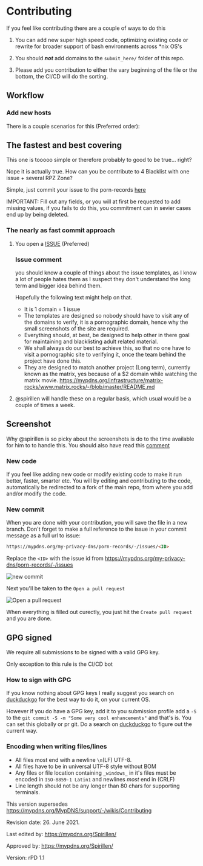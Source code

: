 # Contributing

If you feel like contributing there are a couple of ways to do this

1. You can add new super high speed code, optimizing existing code
   or rewrite for broader support of bash environments across *nix
   OS's

1. You should **_not_** add domains to the `submit_here/` folder of
   this repo.

1. Please add you contribution to either the vary beginning of the file
   or the bottom, the CI/CD will do the sorting.

## Workflow

### Add new hosts
There is a couple scenarios for this (Preferred order):

## The fastest and best covering
This one is tooooo simple or therefore probably to good to be
true... right?

Nope it is actually true. How can you be contribute to 4 Blacklist with
one issue + several RPZ Zone?

Simple, just commit your issue to the porn-records
[here][issue]

IMPORTANT: Fill out any fields, or you will at first be requested to add
missing values, if you fails to do this, you commitment can in sevier
cases end up by being deleted.

### The nearly as fast commit approach
1. You open a [ISSUE][issue] (Preferred)

   ### Issue comment
   you should know a couple of things about the issue templates,
   as I know a lot of people hates them as I suspect they don't
   understand the long term and bigger idea behind them.

   Hopefully the following text might help on that.
   - It is 1 domain = 1 issue
   - The templates are designed so nobody should have to visit any of the
   domains to verify, it is a pornographic domain, hence why the small
   screenshots of the site are required.
   - Everything should, at best, be designed to help other in there goal
   for maintaining and blacklisting adult related material.
   - We shall always do our best to achieve this, so that no one have to
   visit a pornographic site to verifying it, once the team behind the
   project have done this.
   - They are designed to match another project (Long term), currently known
   as the matrix, yes because of a $2 domain while watching the matrix
   movie. https://mypdns.org/infrastructure/matrix-rocks/www.matrix.rocks/-/blob/master/README.md


2. @spirillen will handle these on a regular basis, which usual
   would be a couple of times a week.

## Screenshot
Why @spirillen is so picky about the screenshots is do to the time
available for him to to handle this. You should also have read this
[comment](#issue-comment)

### New code
If you feel like adding new code or modify existing code to make it run
better, faster, smarter etc. You will by editing and contributing to the
code, automatically be redirected to a fork of the main repo, from where
you add and/or modify the code.

### New commit
When you are done with your contribution, you will save the file in
a new branch. Don't forget to make a full reference to the issue in
your commit message as a full url to issue:

```md
https://mypdns.org/my-privacy-dns/porn-records/-/issues/<ID>
```

Replace the `<ID>` with the issue id from
<https://mypdns.org/my-privacy-dns/porn-records/-/issues>

![new commit](https://user-images.githubusercontent.com/44526987/134584727-5ce2cc04-6eac-485d-a934-1b730cb1fe44.png)

Next you'll be taken to the `Open a pull request`

![Open a pull request](https://user-images.githubusercontent.com/44526987/134584048-51c583f1-8fe8-4536-831d-8b821077fe57.png)

When everything is filled out curectly, you just hit the `Create pull request`
and you are done.


## GPG signed
We require all submissions to be signed with a valid GPG key.

Only exception to this rule is the CI/CD bot

### How to sign with GPG
If you know nothing about GPG keys I really suggest you search on
[duckduckgo][duckduckgo] for the best way to do it, on your
current OS.

However if you do have a GPG key, add it to you submission profile add a
`-S` to the `git commit -S -m "Some very cool enhancements"` and that's
is. You can set this globally or pr git. Do a search on
[duckduckgo][duckduckgo] to figure out the current way.

### Encoding when writing files/lines
  - All files most end with a newline `\n`(LF) UTF-8.
  - All files have to be in universal UTF-8 style without BOM
  - Any files or file location containing `_windows_` in it's files must
    be encoded in `ISO-8859-1 Latin1` and newlines *most* end in (CRLF)
  - Line length should not be any longer than 80 chars for supporting
    terminals.


<!-- Document links -->

[duckduckgo]: https://safe.duckduckgo.com
[issue]: https://mypdns.org/my-privacy-dns/porn-records/-/issues/new

This version supersedes <https://mypdns.org/MypDNS/support/-/wikis/Contributing>

Revision date: 26. June 2021.

Last edited by: <https://mypdns.org/Spirillen/>

Approved by: <https://mypdns.org/Spirillen/>

Version: rPD 1.1
